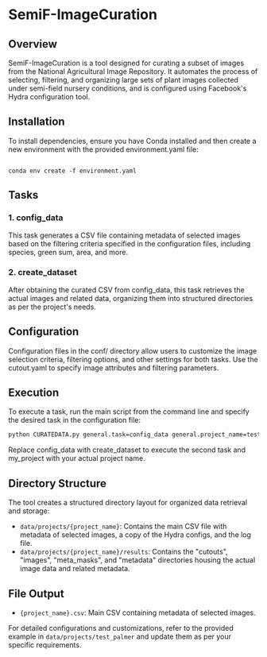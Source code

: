 # SemiF-ImageCuration

## Overview

SemiF-ImageCuration is a tool designed for curating a subset of images from the National Agricultural Image Repository. It automates the process of selecting, filtering, and organizing large sets of plant images collected under semi-field nursery conditions, and is configured using Facebook's Hydra configuration tool.


## Installation

To install dependencies, ensure you have Conda installed and then create a new environment with the provided environment.yaml file:

```shell

conda env create -f environment.yaml
```


## Tasks
### 1. config_data

This task generates a CSV file containing metadata of selected images based on the filtering criteria specified in the configuration files, including species, green sum, area, and more.

### 2. create_dataset

After obtaining the curated CSV from config_data, this task retrieves the actual images and related data, organizing them into structured directories as per the project's needs.

## Configuration

Configuration files in the conf/ directory allow users to customize the image selection criteria, filtering options, and other settings for both tasks. Use the cutout.yaml to specify image attributes and filtering parameters.

## Execution

To execute a task, run the main script from the command line and specify the desired task in the configuration file:

```bash
python CURATEDATA.py general.task=config_data general.project_name=test_palmer
```

Replace config_data with create_dataset to execute the second task and my_project with your actual project name.

## Directory Structure

The tool creates a structured directory layout for organized data retrieval and storage:

* `data/projects/{project_name}`: Contains the main CSV file with metadata of selected images, a copy of the Hydra configs, and the log file.
* `data/projects/{project_name}/results`: Contains the "cutouts", "images", "meta_masks", and "metadata" directories housing the actual image data and related metadata.

## File Output

* `{project_name}.csv`: Main CSV containing metadata of selected images.

For detailed configurations and customizations, refer to the provided example in `data/projects/test_palmer` and update them as per your specific requirements.